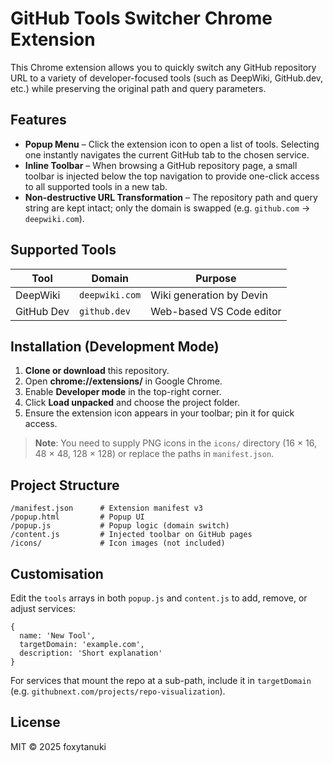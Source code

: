 # GitHub Tools Switcher Chrome Extension

This Chrome extension allows you to quickly switch any GitHub repository URL to a variety of developer-focused tools (such as DeepWiki, GitHub.dev, etc.) while preserving the original path and query parameters.

## Features

* **Popup Menu** – Click the extension icon to open a list of tools. Selecting one instantly navigates the current GitHub tab to the chosen service.
* **Inline Toolbar** – When browsing a GitHub repository page, a small toolbar is injected below the top navigation to provide one-click access to all supported tools in a new tab.
* **Non-destructive URL Transformation** – The repository path and query string are kept intact; only the domain is swapped (e.g. `github.com` → `deepwiki.com`).

## Supported Tools

| Tool | Domain | Purpose |
|------|--------|---------|
| DeepWiki | `deepwiki.com` | Wiki generation by Devin |
| GitHub Dev | `github.dev` | Web-based VS Code editor |

## Installation (Development Mode)

1. **Clone or download** this repository.
2. Open **chrome://extensions/** in Google Chrome.
3. Enable **Developer mode** in the top-right corner.
4. Click **Load unpacked** and choose the project folder.
5. Ensure the extension icon appears in your toolbar; pin it for quick access.

> **Note**: You need to supply PNG icons in the `icons/` directory (16 × 16, 48 × 48, 128 × 128) or replace the paths in `manifest.json`.

## Project Structure

```
/manifest.json      # Extension manifest v3
/popup.html         # Popup UI
/popup.js           # Popup logic (domain switch)
/content.js         # Injected toolbar on GitHub pages
/icons/             # Icon images (not included)
```

## Customisation

Edit the `tools` arrays in both `popup.js` and `content.js` to add, remove, or adjust services:

```
{
  name: 'New Tool',
  targetDomain: 'example.com',
  description: 'Short explanation'
}
```

For services that mount the repo at a sub-path, include it in `targetDomain` (e.g. `githubnext.com/projects/repo-visualization`).

## License

MIT © 2025 foxytanuki 
